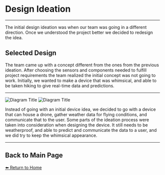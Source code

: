 # **Design Ideation**
---
The initial design ideation was when our team was going in a different direction. Once we understood the project better we decided to redesign the idea. 
## **Selected Design**  
The team came up with a concept different from the ones from the previous ideation. After choosing the sensors and components needed to fulfill project requirements the team realized the initial concept was not going to work. Initially, we wanted to make a device that was whimsical, and able to be taken hiking to give real-time data and predictions. 

---

![Diagram Title](./image/Selected-Design.png)
![Diagram Title](./image/Ideals.png)

Instead of going with an initial device idea, we decided to go with a device that can house a drone, gather weather data for flying conditions, and communicate that to the user. Some parts of the ideation process were taken into consideration when designing the device. It still needs to be weatherproof, and able to predict and communicate the data to a user, and we did try to keep the whimsical appearance. 

---

## **Back to Main Page**  
[⬅️ Return to Home](./index.md)